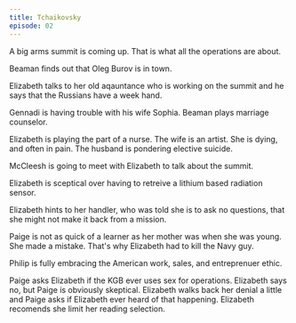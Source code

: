 ```yaml
---
title: Tchaikovsky
episode: 02
---
```

A big arms summit is coming up. That is what all the operations are about.

Beaman finds out that Oleg Burov is in town.

Elizabeth talks to her old aqauntance who is working on the summit and he says that the Russians have a week hand.

Gennadi is having trouble with his wife Sophia. Beaman plays marriage counselor.

Elizabeth is playing the part of a nurse. The wife is an artist. She is dying, and often in pain. The husband is pondering elective suicide.

McCleesh is going to meet with Elizabeth to talk about the summit.

Elizabeth is sceptical over having to retreive a lithium based radiation sensor.

Elizabeth hints to her handler, who was told she is to ask no questions, that she might not make it back from a mission.

Paige is not as quick of a learner as her mother was when she was young. She made a mistake. That's why Elizabeth had to kill the Navy guy.

Philip is fully embracing the American work, sales, and entreprenuer ethic.

Paige asks Elizabeth if the KGB ever uses sex for operations. Elizabeth says no, but Paige is obviously skeptical. Elizabeth walks back her denial a little and Paige asks if Elizabeth ever heard of that happening. Elizabeth recomends she limit her reading selection.

